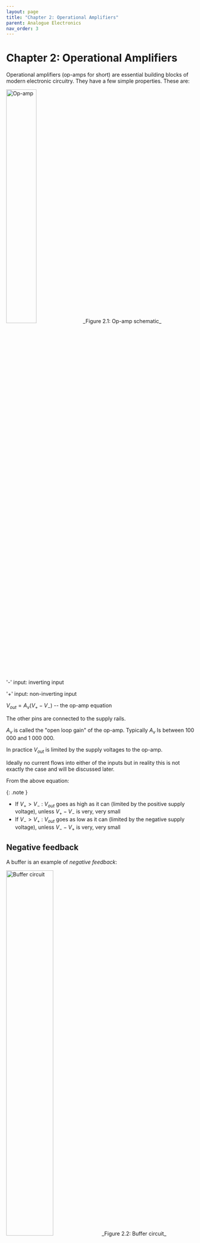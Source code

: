 ```yaml
---
layout: page
title: "Chapter 2: Operational Amplifiers"
parent: Analogue Electronics
nav_order: 3
---
```


# Chapter 2: Operational Amplifiers 

Operational amplifiers (op-amps for short) are essential building blocks
of modern electronic circuitry. They have a few simple properties. These
are:

<img src="./images/2.1.png" width="40%" alt="Op-amp"/>
_Figure 2.1: Op-amp schematic_

'-' input: inverting input

'+' input: non-inverting input

$V_{out}=A_v(V_+-V_-)$ -- the op-amp equation

The other pins are connected to the supply rails.

$A_v$ is called the "open loop gain" of the op-amp. Typically $A_v$ Is
between 100 000 and 1 000 000.

In practice $V_{out}$ is limited by the supply voltages to the op-amp.

Ideally no current flows into either of the inputs but in reality this
is not exactly the case and will be discussed later.

From the above equation:

{: .note }
- If $V_+ > V_-$ : $V_{out}$ goes as high as it can (limited by the positive supply voltage), unless $V_+-V_-$ is very, very small
-  If $V_- > V_+$ : $V_{out}$ goes as low as it can (limited by the negative supply voltage), unless $V_--V_+$ is very, very small

## Negative feedback

A buffer is an example of _negative feedback_:

<img src="./images/2.2.png" width="50%" alt="Buffer circuit"/>
_Figure 2.2: Buffer circuit_

The inverting and non-inverting amplifiers discussed further on, are
also examples of negative feedback.

If we arrange our circuit so that $V_{out}$ affects $V_-$ such that when
$V_{out}$ increases so does $V_-$, then we find that the output
counteracts itself: The bigger $V_{out}$, the bigger $V_-$, causing
$V_{out}$ to decrease. This is called negative feedback.

In practice, if a negative feedback loop exists then the inputs of the op-amp will be driven extremely close to equality, which then satisfies the op-amp equation, provided that the output is not saturated (driven to its extremes). In other words
$V_{+}= V_{-}$ because $A_{v}$ is very large. This can directly be seen
for the circuit above because $(V_+-V_-)\times A_v=V_{out}$ and
$V_{out}$ is given to be not up to its limits. This can only be true
with $A_{v}$ very big when $V_+-V_-$ is very small, thus $V_+$ must be
about equal to $V_-$ .

<div class="example" markdown="1">
#### **Example 2.1**

For example, if $V_{in}=10.0$ V, and $A_v=100000$ then the following
will be the outcome:

1.  $V_{out}=10.0\times {100000}/{(1+100000)}=9.9999$ V

(This follows from the equation
$V_{out}=(V_{in}-V_{out})\times A_v  => V_{out}=V_{in}\frac{A_v}{1+A_v}$)

1.  $V_+-V_-=V_{in}-V_{out}=0.0001$ V

(If it bothers you that 10.0 -- 9.9999 = 0.0001, and 0.0001 x 100 000 =
10.0 which is not equal to 9.9999; this inconsistency is simply because
the calculations above are not done to infinite accuracy. The precise
answers would have been:

1.  $V_{out}=10.0\times {100\ 000}/{(1+100\ 000)}=9.99990000099999000009999900000999990\dots \ V$
    

2.  $V_+-V_-=V_{in}-V_{out}=0.00009999900000999990000099999000009\dots \ V$
</div>

In most cases, it will be good enough to simply work with $V_-=V_+$ in the case of negative feedback, therefore $V_{out}=V_{in}=$ 10.0 V in this example.

Another property of the ideal op-amp is that the inputs draw no current, implying that a real op-amp has very high input impedances.

The ideal op-amp has zero output impedance, implying a very low output impedance for a real op-amp.

These rules allow us to analyse just about any op-amp circuit.

The last circuit above is called a _buffer_ or a _voltage follower_.

It is used to change a high impedance point to a low impedance output,
for example when a _regulated voltage_ is required. Anyone of the following circuits will do this:

<img src="./images/2.3.png" width="100%" alt="Buffer or voltage follower circuit"/>
_Figure 2.3: Buffer or voltage follower circuit_

In the first example the ratio of the resistors will determine the
regulated voltage.

In the $2^{nd}$ example the voltage of the Zener diode will determine
the regulated voltage provided that $V_{s+}$ (the positive supply
voltage to the op-amp) is higher than the Zener voltage. The resistor
must be chosen that the current through the Zener is adequate --
typically in the order of 10 mA (but always check the datasheet for your
component).

Why is the point connected to the non-inverting input a high impedance
point while the output of the op-amp is low impedance? The difference
lies in what will happen with the voltage of a point when a load is
connected to it. If you connect a load of even relatively high
resistance to the non-inverting input in these cases, the voltage there
will change. The output of the op-amp is designed to have small
impedance -- it is actually a small amplifier sitting there. So if you
connect a load to the output of the op-amp, the voltage will change only
a little bit.

## Analysis of some Circuits

### The Comparator

In a comparator, two signals are compared, and the output indicates
which one is bigger. An op-amp can be used as a comparator, although it
is possible to find better comparators (e.g. faster switching).

<img src="./images/2.4.png" width="50%" alt="Powered op-amp comparator circuit"/>
_Figure 2.4: Powered op-amp comparator circuit_

If $V_+ > V_-:   V_{out}$ is high If $V_- > V_+:  V_{out}$ is low

'High' means "a voltage close to $V_{s+}$" and 'low' means "a voltage
close to $V_{s-}$".

Consider the following circuit:

<img src="./images/2.5.png" width="50%" alt="Comparator circuit with voltage divider"/>
_Figure 2.5: Comparator circuit with voltage divider_

If the voltage at $V_+$ is larger then the voltage at $V_-$ , which is
generated by the resistor divider, then the output will go high. Else
the output will go low.

### The Window Comparator

The function of the Window Comparator is to indicate when a signal
($V_{in}$ in this circuit) is between two limits.

<img src="./images/2.6.png" width="50%" alt="Window comparator circuit"/>
_Figure 2.6: Window comparator circuit_   

If $V_{in}>V_1: V_{out1}$ is high If $V_{in}<V_2 : V_{out2}$ is high

Thus if $V_{in}$ is within the limits of $V_1$ and $V_2$, the output of
the OR gate is low.

It can be used to drive a light (like a red LED) indicating when a
signal is out of limits.

> #### **Question 2.1**
> Design an equivalent Window Comparator, by swopping the inputs to the op-amps and by using a NAND gate.

### The Inverting Amplifier

In this circuit, if the output pin of the op-amp were to change then the
inverting input of the op-amp would change in the same direction. You
can see this by considering R1 and R2 as a voltage divider. Because of
this we have negative feedback.

<img src="./images/2.7.png" width="50%" alt="Inverting amplifier circuit"/>
_Figure 2.7: Inverting amplifier circuit_

Because we have negative feedback we can say that the inverting input
will be forced to the same voltage as the non-inverting input (the
output can clearly have no influence on the non-inverting input). Thus
the inverting input will be forced to 0 V.

$i_1=\frac{V_{in}-0}{R_1}=i_2$ (if we assume that the inputs of the
op-amp draw no current) $$V_{across\ R2}=R_2i_2=\frac{V_{in}R_2}{R_1}$$
One end of $R_2$ is at 0 V, current flows from a more positive to a more
negative potential: $$\therefore V_{out}=0-\frac{V_{in}R_2}{R_1}$$ Gain
is the ratio of the output voltage to the input voltage:

{: .note }
$$Gain=\frac{V_{out}}{V_{in}}=-\frac{R_2}{R_1}$$ 

We can set the gain of the circuit independently of *$A_{v}$* simply with the ratio of resistors (because $A_{v}$ is very large and the current flowing into $V_-$ is very small).

Since the gain is negative we call this circuit an **inverting amplifier**.

### The Non-Inverting Amplifier

<img src="./images/2.8.png" width="50%" alt="Non-inverting amplifier circuit"/>
_Figure 2.8: Non-inverting amplifier circuit_

Negative feedback is present, so the negative input of the op-amp will
be driven to $V_{in}$.

By Ohm's Law: $i_1=\frac{V_{in}}{R_1}$

By KCL: $i_{2} = i_{1}$
$$\therefore V_{acrossR2}=i_2R_2=\frac{V_{in}R_2}{R_1}$$ By KVL:
$$V_{out}=V_{acrossR1}+V_{acrossR2}$$ $$=V_{in}+\frac{V_{in}R_2}{R_1}$$
$$=V_{in}(1+\frac{R_2}{R_1})$$

{: .note }
$$Gain=\frac{V_{out}}{V_{in}}=1+\frac{R_2}{R_1}$$ 

No inversion occurs and the minimum gain is 1.

Once again you should note that the op-amp parameters have no effect on the circuit's gain (because $A_{v}$ is very large and the current flowing into $V_{-}$ is very small).

### The Differential Amplifier

<img src="./images/2.9.png" width="50%" alt="Differential amplifier circuit"/>
_Figure 2.9: Differential amplifier circuit_

{: .note }
$$V_{out}=\frac{R_2}{R_1}(V_2-V_1)$$ 

This circuit is useful for signal conditioning (for example with common noise present on $V_{1}$ and $V_{2}$) as well as for subtracting offsets from signals.

> #### **Question 2.2**
> Derive the equation given above.

A general differential amplifier is discussed in the next sub-section "A short-cut method".

You do not normally get very high precision from the circuit above
because of the difficulty of matching resistors.

If very high precision is needed you can use an "instrumentation
amplifier" such as the AD620 or INA110. It has very accurate internal
resistors such as $R_{1}$, $R_{2}$ and $R_{3}$ in the following
schematic of a typical instrumentation amplifier. $R_{gain}$ is external
and adjusts the common gain.

<img src="./images/2.10.png" width="80%" alt="Instrumentation amplifier circuit"/>
_Figure 2.10: Instrumentation amplifier circuit_

You don't have to memorize this equation, but here it is:
$$\frac{V_{out}}{V_2-V_1}=(1+\frac{2R_1}{R_{gain}})\frac{R_3}{R_2}$$
Check that if $R_{gain}$ is left out, the gain is $\frac{R_3}{R_2}$ .

> #### **Question**
> Why can the last statement be made, from the equation and from the circuit?

### A short-cut method

Consider the following network:

<img src="./images/2.11.png" width="50%" alt="Example network for short-cut method"/>
_Figure 2.11: Example network for short-cut method_   

The sum of all the currents flowing into any one point should be zero
(KCL).

$$\frac{V_1-V_4}{R_1} + \frac{V_2-V_4}{R_2} + \frac{V_3-V_4}{Z_1} + \frac{V_5-V_4}{Z_2} + \frac{-V_4}{R_3} = 0$$

Re-arranged:

$$V_4\left(\frac{1}{R_1} + \frac{1}{R_2} + \frac{1}{Z_1} + \frac{1}{Z_2} + \frac{1}{R_3}\right) = \frac{V_1}{R_1} + \frac{V_2}{R_2} + \frac{V_3}{Z_1} + \frac{V_5}{Z_2}$$

$$= \frac{V_1}{R_1} + \frac{V_2}{R_2} + \frac{V_3}{Z_1} + \frac{V_5}{Z_2}$$

$$= \frac{V_1}{R_1} + \frac{V_2}{R_2} + \frac{V_3}{Z_1} \text{ (if } Z_2 \to \infty \text{)}$$

{: .note }
$$\therefore V_4\left(\frac{1}{R_1} + \frac{1}{R_2} + \frac{1}{Z_1} + \frac{1}{R_3} + \cdots\right) = \frac{V_1}{R_1} + \frac{V_2}{R_2} + \frac{V_3}{Z_1} + \cdots,$$

after taking into account the $\infty$ impedances and 0 voltages, and
leaving the expansion possibility for more connections.

***This is the rule of the short-cut method.***

The left-hand side of the equation can be applied to any high impedance
point in a circuit.

Note that *Z* can be equal to $R, sL, 1/(sC), R+sL, R+1/(sC)$ -- in fact
any impedance.

{: .note }
"s" in these terms is the Laplace operator. It is connected to frequency by the equation $s=i\omega$, with "*i*" the imaginary number $\sqrt{-1}$ and $\omega =2\pi f$, with $\omega$ in rad/s and *f* in Hz.

If you have a gain or a transfer as a function of Laplace s:

{: .note }
1.  Replacing s = 0 will give you the gain at DC or very low
    frequencies.
2.  Replacing s $\infty$ will give you the gain at very high
    frequencies.

For this course you must memorize that:

{: .note }
1.  The impedance of an inductor $=sL$, with $L$ the inductance in H
    (henry) \[you should be familiar with $i\omega$L as the
    impedance\]
2.  The impedance of a capacitor $={1}/{(sC)}$ , with $C$ the
    capacitance in F (farad) \[you should be familiar with
    1/(i$\omega$C) as the impedance\]
3.  The impedance of two components connected in series is the sum of
    the two impedances
4.  $1/s$ is representing an integral

As a first example, apply the short-cut method to an **inverting gain** op-amp network:

<img src="./images/2.12.png" width="50%" alt="Inverting gain op-amp network"/>
_Figure 2.12: Inverting gain op-amp network_  

$$V_m\left(\frac{1}{R_1} + \frac{1}{R_2} + \frac{1}{Z_{opamp}}\right) = \frac{V_1}{R_1} + \frac{V_2}{R_2} + \frac{V?}{Z_{opamp}}$$

$$\therefore V_m\left(\frac{1}{R_1} + \frac{1}{R_2}\right) = \frac{V_1}{R_1} + \frac{V_2}{R_2} \text{ because } Z_{opamp} \to \infty$$

But $V_{m} = 0$ because the +input of the op-amp is connected to ground
and the --input will equal the +input. The --input will equal the +input
because of the very high gain of the op-amp and the feedback to the
--input of the op-amp.

$$\text{Therefore } 0 = \frac{V_1}{R_1} + \frac{V_2}{R_2}$$

$$\therefore V_2 = V_1\left(-\frac{R_2}{R_1}\right) \quad \therefore \frac{V_2}{V_1} = -\frac{R_2}{R_1}$$



{: .note }
When there is only one feedback from the output to the op-amp inputs, it must be to the --input. If there are feedbacks to both the --input and the +input, the feedback to the --input must be "dominant". If not, it will be positive feedback and the circuitry will simply drive the op-amp signals to the supply rails.

For example, this is wrong:

<img src="./images/2.13.png" width="50%" alt="Incorrect op-amp network"/>
_Figure 2.13: Incorrect op-amp network_

Checking:

It is always good to check your calculations afterwards.

Quick checks are to determine the transfer function

1.  at zero frequency (Laplace *s* = 0) and/or

2.  at very high frequency (*s* -\>$\infty$).

It can often be seen from op-amp networks what the low and/or high
frequency responses should be (capacitor impedance either infinite or
zero).

**Non-inverting gain:**

<img src="./images/2.14.png" width="50%" alt="Non-inverting gain circuit"/>
_Figure 2.14: Non-inverting gain circuit_

$$V_1\left(\frac{1}{R_1} + \frac{1}{R_2}\right) = V_2\left(\frac{1}{R_2}\right) \quad \therefore \frac{V_2}{V_1} = \frac{\frac{1}{R_1}+\frac{1}{R_2}}{\frac{1}{R_2}} = 1 + \frac{R_2}{R_1}$$

**Adder or Summer:**

<img src="./images/2.15.png" width="50%" alt="Adder or summer circuit"/>
_Figure 2.15: Adder or summer circuit_

$$0 \times \left(\frac{1}{R_1} + \frac{1}{R_2} + \frac{1}{R_3} + \frac{1}{R_0}\right) = 0 = V_1\left(\frac{1}{R_1}\right) + V_2\left(\frac{1}{R_2}\right) + V_3\left(\frac{1}{R_3}\right) + V_0\left(\frac{1}{R_0}\right)$$

$$\therefore V_0 = -\left(\frac{R_0}{R_1}V_1 + \frac{R_0}{R_2}V_2 + \frac{R_0}{R_3}V_3\right)$$

**General differential gain:**

<img src="./images/2.16.png" width="50%" alt="General differential gain circuit"/>
_Figure 2.16: General differential gain circuit_

$$V_m\left(\frac{1}{R_2} + \frac{1}{R_4}\right) = V_2\left(\frac{1}{R_2}\right) \text{ and }$$

$$V_m\left(\frac{1}{R_1} + \frac{1}{R_3}\right) = V_1\left(\frac{1}{R_1}\right) + V_3\left(\frac{1}{R_3}\right)$$

$$\therefore V_2\frac{\frac{1}{R_2}}{\frac{1}{R_2}+\frac{1}{R_4}} = V_1\frac{\frac{1}{R_1}}{\frac{1}{R_1}+\frac{1}{R_3}} + V_3\frac{\frac{1}{R_3}}{\frac{1}{R_1}+\frac{1}{R_3}}$$

$$\therefore V_3\frac{R_1}{R_1+R_3} = V_2\frac{R_4}{R_2+R_4} - V_1\frac{R_3}{R_1+R_3}$$

$$\therefore V_3 = V_2\frac{R_4}{R_1}\left(\frac{R_1+R_3}{R_2+R_4}\right) - V_1\frac{R_3}{R_1} = V_2\frac{R_4}{R_2}\left(\frac{1+\frac{R_3}{R_1}}{1+\frac{R_4}{R_2}}\right) - V_1\frac{R_3}{R_1} = V_2\frac{1+\frac{R_3}{R_1}}{1+\frac{R_2}{R_4}} - V_1\frac{R_3}{R_1}$$

Check if it complies with your existing knowledge of a differential gain
where $R_4=R_3$ and $R_2=R_1$:

$$\frac{V_3}{V_2-V_1} = \frac{R_3}{R_1} \quad \checkmark$$

Trying to derive the equation for the general differential gain without
the short-cut method, will demonstrate how many lesser steps are
required with the short-cut method.

**Integrator:**

<img src="./images/2.17.png" width="50%" alt="Integrator circuit"/>
_Figure 2.17: Integrator circuit_ 

$$0 = V_1\left(\frac{1}{R}\right) + V_2(sC)$$

$$\therefore \frac{V_2}{V_1} = -\frac{1}{sRC}$$

This is an integrator with a gain of $-\frac{1}{RC}$.

Check:
$$\left.\frac{V_2}{V_1}\right|_{s=0} \to -\infty \quad \checkmark$$

$$\left.\frac{V_2}{V_1}\right\|_{s\to \infty} \to 0 \quad \checkmark$$

**1st order low-pass filter:**

<img src="./images/2.18.png" width="50%" alt="1st order low-pass filter circuit"/>
_Figure 2.18: 1st order low-pass filter circuit_

$$V_m\left(\frac{1}{R_1} + \frac{1}{R_2}\right) = V_2\left(\frac{1}{R_2}\right) \text{ and }$$

$$V_m\left(\frac{1}{R} + sC\right) = V_1\left(\frac{1}{R}\right)$$

$$\therefore V_2\frac{\frac{1}{R_2}}{\frac{1}{R_1}+\frac{1}{R_2}} = V_1\frac{\frac{1}{R}}{\frac{1}{R}+sC}$$

$$\therefore \frac{V_2}{V_1} = \left(1+\frac{R_2}{R_1}\right)\frac{1}{sRC+1} = \frac{K}{\tau s+1} = \frac{K\omega}{s+\omega}$$

This is a 1st order low-pass filter with time constant $\tau$ of $RC$
and low frequency gain $K$ of $1+\frac{R_2}{R_1}$.

Remember bandwidth or cut-off frequency
$\omega = 2\pi f = \frac{1}{\tau}$, with $\omega$ in rad/s, $f$ in Hz
and $\tau$ in s (seconds).

$\frac{K\omega}{s+\omega}$ is the form of a 1st order low-pass filter
with a DC gain of K.

Check:
$$\left.\frac{V_2}{V_1}\right|_{s=0} = 1+\frac{R_2}{R_1} \quad \checkmark$$

$$\left.\frac{V_2}{V_1}\right\|_{s \to \infty} \to 0 \quad \checkmark$$

Therefore, at low frequency there will be a gain greater than 1.0, but
at higher frequency, the gain will become smaller and smaller. So it is
indeed a low-pass filter.

## Combining Op-amp circuitry with Transistors

It is often required that a signal must be amplified and then it must
drive a load that requires more current than what an op-amp can supply.
Therefore a transistor must be combined with the op-amp. Both the
following circuits may work, but the second one will be more accurate.

<img src="./images/2.19.png" width="50%" alt="Inverting amplifier circuit with transistor"/>
_Figure 2.19: Inverting amplifier circuit with transistor_

> #### **Question 2.3**
> Do you agree with the equation:
> $$V_{out} = -\frac{R_2}{R_1}V_{in} - 0.7$$

<img src="./images/2.20.png" width="50%" alt="More accurate inverting amplifier circuit with transistor"/>
_Figure 2.20: More accurate inverting amplifier circuit with transistor_

> #### **Question 2.4**
> Do you agree with the equation: $$V_{out} = -\frac{R_2}{R_1}V_{in}$$
> What happened to the 0.7 V in the last case?

> #### **Question 2.5**
> How would you combine NPN and PNP transistors with an Op-amp to allow positive and negative current through the load?

## Designing and selecting components

Resistors, capacitors, inductors and zener diodes come only in certain
values, also depending on the accuracy of the components. These are
given in the Appendix \"Number series\...\"

It is obvious from the transfer functions derived above, that different
orders of for example resistors can give the same transfer function on
the first look. For example,
$\frac{33\,\Omega}{10\,\Omega} = \frac{33\,k\Omega}{10\,k\Omega}$. But
there are obvious reasons why the $k\Omega$ resistors is a far better
choice when working with op-amps than the $\Omega$ only resistors:

1.  For given voltages, larger resistors dissipate less power than
    smaller resistors -- wasting energy is not sensible.

2.  Op-amps can only supply or sink current in the order of 10 mA, so
    with resistors in the $\Omega$ only range only very small signals
    can be handled.

## Single Supply and Dual Supply Op-amps

For an op-amp to work correctly $\textit{all}$ inputs and the output of
the op-amp must be within its allowable range. This range is constrained
by the power supply rails.

For a common dual rail op-amp (e.g. LM741) neither the input nor output
voltages will exactly go from rail to rail.

<img src="./images/2.21.png" width="50%" alt="Input/output voltage range for dual supply op-amp"/>
_Figure 2.21: Input/output voltage range for dual supply op-amp_

The difference between the dual supply device and the single supply
device is in the allowable input voltage range relative to the supply
voltages.

For a single supply op-amp (e.g. LM358, $V_{s-}$ is usually ground):

<img src="./images/2.22.png" width="50%" alt="Input/output voltage range for single supply op-amp"/>
_Figure 2.22: Input/output voltage range for single supply op-amp_

Note: Although the input is shown here to be as low as on $V_{s-}$, it
must still be slightly bigger than $V_{s-}$.

Why are single supply op-amps useful?

Simply because dual supplies are more expensive and require more space.

Can you use dual supplies on a single supply op-amp? Yes, provided you don't exceed the maximum _total_ supply voltage ($V_{s+} - V_{s-}$) allowed for the op-amp.

Single supply op-amps, such as the LM358, will give some distortions
when crossing over from positive to negative or negative to positive
current on its output. A dual supply op-amp, such as the LF353 won't
display this distortion.

Consider the circuit below, with $V_+ = 10\,\text{V}$, assuming the
specification: $0.5\,\text{V} \leq V_{out} \leq 9.5\,\text{V}$:

<img src="./images/2.23.png" width="50%" alt="Dual supply op-amp example circuit"/>
_Figure 2.23: Dual supply op-amp example circuit_

1.  The allowable range for $V_{in}$ is from 0.05 V to 0.95 V
    (restricted by the limited range of $V_{out}$).

But the input to an op-amp [circuit]{.underline} usually has different
restrictions than the inputs to the op-amp themselves.

Consider this circuit with a single supply op-amp:

<img src="./images/2.24.png" width="50%" alt="Single supply op-amp example circuit"/>
_Figure 2.24: Single supply op-amp example circuit_   

$V_{in}$ can be negative because that will cause $V_{out}$ to be
positive. $V_{-}$ will be forced to ground and thus, from the op-amp's
point of view, all signals are in the allowable range.

But in this latter case $V_{in}$ can't be positive because $V_{out}$
can't be negative.

Special rail to rail op-amps are available that will allow both input
and output voltages to swing almost to both supply rails. These op-amps
use MOSFETs internally instead of transistors. They have smaller
saturation voltages than transistors.

## The Non-Ideal Op-amp

### Input Offset Voltage

One of the properties of a real-life op-amp that will cause deviation
from the model is that an op-amp used in negative feedback will not be
able to drive both its inputs to the exact same voltage. Input Offset
voltage specifies the maximum voltage difference between the inputs when
the op-amp is in negative feedback mode.

### Input Bias Current

We also assumed that no current flowed into the inputs. In reality some
current will. This current is called the input bias current and because
the two inputs might not draw identical currents, this value is the
average of the two inputs.

### Gain Bandwidth Limits

All op-amps have a specification called Gain Bandwidth Product (GBWP).
This is a constant for that device and it is measured in MHz. The
product of the open loop gain of the op-amp and the frequency of
operation is roughly constant.

Thus, as the operating frequency goes up, the open loop gain goes down.

E.g. the LM358: GBWP = 1 MHz

Up to 10 Hz: $A_v = 100\,000$

At 1 kHz: $A_v = 1000$

At 10 kHz: $A_v = 100$ etc.

We originally assumed that $A_v$ was infinite for our analysis of op-amp
behaviour. If $A_v$ is less, then overall performance will deteriorate.

As a rule of thumb keep the closed loop gain of the op-amp circuit
$< A_v/10$.

### Slew Rate Limitation

The "slew rate" of an op-amp is the maximum rate of change of its
output. It is typically specified in V/µs. The LM358 has a slew rate of
0.5 V/µs.

Thus, if the LM358's output had to swing sharply from 0 V to 5 V the
output waveform would look like this:

<img src="./images/2.25.png" width="50%" alt="Slew rate limitation"/>
_Figure 2.25: Slew rate limitation_

This will distort square edges and limits the frequency of operation in
comparator applications.

## Dedicated Comparator Circuits

There are devices called comparators which are similar to op-amps but
are used in applications where the output is only high or low. Examples
include the LM311 and LM393. They often have \"open collector\" and
\"open emitter\" outputs.

To use them you have to connect the collector to the supply and a
pull-down resistor from the emitter to ground (the $2^\text{nd}$ diagram
below). So this is a comparator followed by an emitter follower. It can
also be connected as in the $1^\text{st}$ diagram, with then the output
the inverse of the circuit of the $2^\text{nd}$ diagram.

Their slew rate can be as high as 30 V/µs.

<img src="./images/2.26.png" width="100%" alt="Dedicated comparator circuits"/>
_Figure 2.26: Dedicated comparator circuits_

Remember that the output pin will have some parasitic capacitance. This
will slow down the maximum possible rate of change of the output. The
rise time can be reduced by reducing $R_1$ at the cost of larger current
wastage through the comparator's output. Typically $R_1$ will be about
1k.

The $1^\text{st}$ diagram looks suspicious in terms of the comparator
component output driving the transistor without any resistor. Presumably
the comparator output has sufficient internal resistance.

## Hysteresis

Hysteresis is an important aspect in controlling devices.

Suppose that we are using an op-amp as a comparator to control a cooling
fan. If temperature $> 50^\circ\text{C}$ the fan must be on. Suppose the
temperature sensor outputs 2.5 V at $50^\circ\text{C}$. We can put
together the following circuit (the reason for the 2 transistors is to
eventually be able to supply sufficient current to the fan):

<img src="./images/2.27.png" width="50%" alt="Hysteresis example circuit"/>
_Figure 2.27: Hysteresis example circuit_

When the fan turns on it causes the temperature to drop, which will then
turn the fan off, which causes the temperature to rise etc\... The
problem is that the fan will turn on and off very rapidly which is not
good for it. We can fix this problem by using positive feedback or
hysteresis.

Therefore, take note that positive feedback may sometimes be useful. The
amplifier (comparator in this case) is then not running in the linear
mode, since its output will either be maximum or minimum, never in
between except when switching from one extreme to the other as fast as
it can.

<img src="./images/2.28.png" width="50%" alt="Hysteresis example circuit with positive feedback"/>
_Figure 2.28: Hysteresis example circuit with positive feedback_

The output of the op-amp now affects the reference level (the $V_+$
input of the comparator). When the fan is on there is a threshold below
$50^\circ\text{C}$ and when the fan is off the threshold is above
$50^\circ\text{C}$.

If you want to calculate the thresholds remember that if the op-amp's
output is high, $R_f$ is effectively in parallel with $R_1$ and when it
is low $R_f$ is effectively in parallel with $R_2$. This can be used to
calculate the reference voltages, unless you must work more accurately
by taking into account that the output of the comparator won't be
exactly 0 V or 5V. The short-cut method can also be used, which I would
recommend, since it can also handle this more accurate analysis. It can
even handle the case where $R_1$ and $R_2$ are not given, but must be
calculated -- see the tips below.

> #### **Question 2.6**
> Suppose a temperature sensor of 0.1 V/$^\circ\text{C}$ with output 2.5 V at $50^\circ\text{C}$. Let $R_1=R_2=10\,\text{k}\Omega$. Design $R_f$ so that the thresholds for controlling the fan will be at $47^\circ\text{C}$ and $53^\circ\text{C}$. Do the design for two cases:
> 1.  Output of comparator is either 0 V or 5 V
> 2.  Output of comparator is either 0.2 V or 4.8 V
> 
> Tips:
> $$V_{sensor}\left(\frac{1}{R_1}+\frac{1}{R_2}+\frac{1}{R_f}\right)=5\left(\frac{1}{R_1}\right)+V_0\left(\frac{1}{R_f}\right)$$
> and apply this at the two given conditions:
> 1.  $V_{sensor}$ corresponding with the low temperature, while $V_0$ the low voltage
> 2.  $V_{sensor}$ corresponding with the high temperature, while $V_0$ the high voltage
>
> In the most general case, this will give you 2 equations and 3 unknowns:
> $R_1$, $R_2$ and $R_f$.